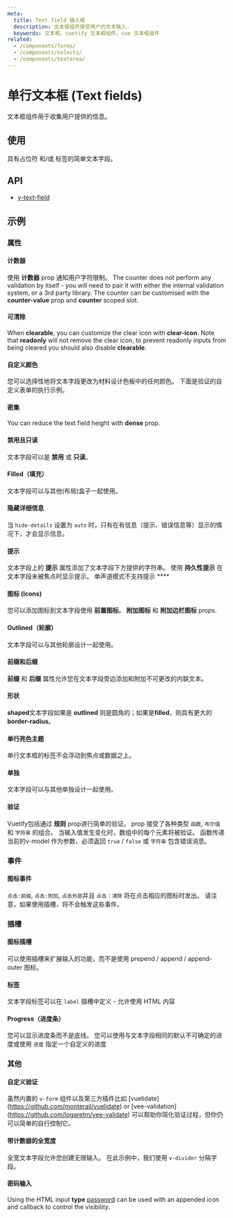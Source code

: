 ```yaml
---
meta:
  title: Text field 输入框
  description: 文本框组件接受用户的文本输入.
  keywords: 文本框，vuetify 文本框组件，vue 文本框组件
related:
  - /components/forms/
  - /components/selects/
  - /components/textarea/
---
```


# 单行文本框 (Text fields)

文本框组件用于收集用户提供的信息。

<entry-ad />

## 使用

具有占位符 和/或 标签的简单文本字段。

<example file="v-text-field/usage" />

## API

- [v-text-field](/api/v-text-field)

<inline-api page="components/text-fields" />

## 示例

### 属性

#### 计数器

使用 **计数器** prop 通知用户字符限制。 The counter does not perform any validation by itself - you will need to pair it with either the internal validation system, or a 3rd party library. The counter can be customised with the **counter-value** prop and **counter** scoped slot.

<example file="v-text-field/prop-counter" />

#### 可清除

When **clearable**, you can customize the clear icon with **clear-icon**. Note that **readonly** will not remove the clear icon, to prevent readonly inputs from being cleared you should also disable **clearable**.

<example file="v-text-field/prop-clearable" />

#### 自定义颜色

您可以选择性地将文本字段更改为材料设计色板中的任何颜色。 下面是验证的自定义表单的执行示例。

<example file="v-text-field/prop-custom-colors" />

#### 密集

You can reduce the text field height with **dense** prop.

<example file="v-text-field/prop-dense" />

#### 禁用且只读

文本字段可以是 **禁用** 或 **只读**。

<example file="v-text-field/prop-disabled-and-readonly" />

#### Filled（填充）

文本字段可以与其他(布局)盒子一起使用。

<example file="v-text-field/prop-filled" />

#### 隐藏详细信息

当 `hide-details` 设置为 `auto` 时，只有在有信息（提示、错误信息等）显示的情况下，才会显示信息。

<example file="v-text-field/prop-hide-details" />

#### 提示

文本字段上的 **提示** 属性添加了文本字段下方提供的字符串。 使用 **持久性提示** 在文本字段未被焦点时显示提示。 单声道模式不支持提示 _****_

<example file="v-text-field/prop-hint" />

#### 图标 (Icons)

您可以添加图标到文本字段使用 **前置图标**。 **附加图标** 和 **附加边栏图标** props.

<example file="v-text-field/prop-icon" />

#### Outlined（轮廓）

文本字段可以与其他轮廓设计一起使用。

<example file="v-text-field/prop-outlined" />

#### 前缀和后缀

**前缀** 和 **后缀** 属性允许您在文本字段旁边添加和附加不可更改的内联文本。

<example file="v-text-field/prop-prefixes-and-suffixes" />

#### 形状

<strong x-id=“1”>shaped</strong>文本字段如果是 **outlined**  则是圆角的；如果是**filled**，则具有更大的 **border-radius**。

<example file="v-text-field/prop-shaped" />

#### 单行亮色主题

单行文本框的标签不会浮动到焦点或数据之上。

<example file="v-text-field/prop-single-line" />

#### 单独

文本字段可以与其他单独设计一起使用。

<example file="v-text-field/prop-solo" />

#### 验证

Vuetify包括通过 **规则** prop进行简单的验证。 prop 接受了各种类型 `函数`, `布尔值` 和 `字符串` 的组合。 当输入值发生变化时，数组中的每个元素将被验证。 函数传递当前的v-model 作为参数，必须返回 `true` / `false` 或 `字符串` 包含错误消息。

<example file="v-text-field/prop-validation" />

### 事件

#### 图标事件

`点击:前缀`, `点击:附加`, `点击外部`并且 `点击：清除` 将在点击相应的图标时发出。 请注意，如果使用插槽，将不会触发这些事件。

<example file="v-text-field/event-icons" />

### 插槽

#### 图标插槽

可以使用插槽来扩展输入的功能，而不是使用 prepend / append / append-outer 图标。

<example file="v-text-field/slot-icons" />

#### 标签

文本字段标签可以在 `label` 插槽中定义 - 允许使用 HTML 内容

<example file="v-text-field/slot-label" />

#### Progress（进度条）

您可以显示进度条而不是底线。 您可以使用与文本字段相同的默认不可确定的进度或使用 `进度` 指定一个自定义的进度

<example file="v-text-field/slot-progress" />

### 其他

#### 自定义验证

虽然内置的 `v-form` 组件以及第三方插件比如 \[vuelidate\](https://github.com/monterail/vuelidate) or \[vee-validation\](https://github.com/logaretm/vee-validate) 可以帮助你简化验证过程，但你仍可以简单的自行控制它。

<example file="v-text-field/misc-custom-validation" />

#### 带计数器的全宽度

全宽文本字段允许您创建无限输入。 在此示例中，我们使用 `v-divider` 分隔字段。

<example file="v-text-field/misc-full-width-with-counter" />

#### 密码输入

Using the HTML input **type** [password](https://developer.mozilla.org/en-US/docs/Web/HTML/Element/input/password) can be used with an appended icon and callback to control the visibility.

<example file="v-text-field/misc-password" />

<backmatter />
